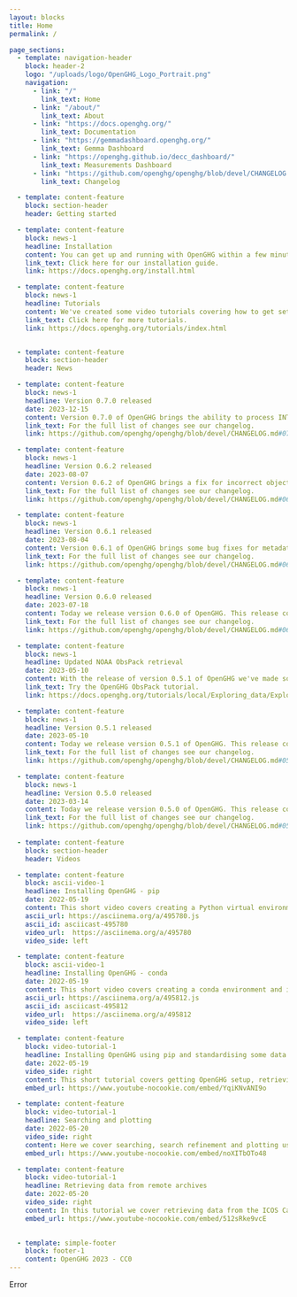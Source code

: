 ```yaml
---
layout: blocks
title: Home
permalink: /

page_sections:
  - template: navigation-header
    block: header-2
    logo: "/uploads/logo/OpenGHG_Logo_Portrait.png"
    navigation:
      - link: "/"
        link_text: Home
      - link: "/about/"
        link_text: About
      - link: "https://docs.openghg.org/"
        link_text: Documentation
      - link: "https://gemmadashboard.openghg.org/"
        link_text: Gemma Dashboard
      - link: "https://openghg.github.io/decc_dashboard/"
        link_text: Measurements Dashboard 
      - link: "https://github.com/openghg/openghg/blob/devel/CHANGELOG.md"
        link_text: Changelog

  - template: content-feature
    block: section-header
    header: Getting started

  - template: content-feature
    block: news-1
    headline: Installation
    content: You can get up and running with OpenGHG within a few minutes by following our installation guide. Along with our range of tutorials you'll get OpenGHG installed using conda or pip, your own local data store setup and be able to retrieve data from archives such as ICOS and CEDA in no time.
    link_text: Click here for our installation guide.
    link: https://docs.openghg.org/install.html

  - template: content-feature
    block: news-1
    headline: Tutorials
    content: We've created some video tutorials covering how to get setup with OpenGHG and some of the data standardisation, retrieval and plotting tools we've created. You can find the notebooks we use in these videos on our documentation page, and in our repository.
    link_text: Click here for more tutorials.
    link: https://docs.openghg.org/tutorials/index.html


  - template: content-feature
    block: section-header
    header: News

  - template: content-feature
    block: news-1
    headline: Version 0.7.0 released
    date: 2023-12-15
    content: Version 0.7.0 of OpenGHG brings the ability to process INTEM model outputs, new metadata handling for improved stability and a range of other bug fixes.
    link_text: For the full list of changes see our changelog.
    link: https://github.com/openghg/openghg/blob/devel/CHANGELOG.md#070---2023-12-15

  - template: content-feature
    block: news-1
    headline: Version 0.6.2 released
    date: 2023-08-07
    content: Version 0.6.2 of OpenGHG brings a fix for incorrect object store paths being loaded in from JSON
    link_text: For the full list of changes see our changelog.
    link: https://github.com/openghg/openghg/blob/devel/CHANGELOG.md#062---2023-08-07

  - template: content-feature
    block: news-1
    headline: Version 0.6.1 released
    date: 2023-08-04
    content: Version 0.6.1 of OpenGHG brings some bug fixes for metadata handling with multiple object stores and the storage of high time resolution footprints
    link_text: For the full list of changes see our changelog.
    link: https://github.com/openghg/openghg/blob/devel/CHANGELOG.md#061---2023-08-04

  - template: content-feature
    block: news-1
    headline: Version 0.6.0 released
    date: 2023-07-18
    content: Today we release version 0.6.0 of OpenGHG. This release contains a number of new features including multiple object store support and an updated data management tool
    link_text: For the full list of changes see our changelog.
    link: https://github.com/openghg/openghg/blob/devel/CHANGELOG.md#060---2023-07-18

  - template: content-feature
    block: news-1
    headline: Updated NOAA ObsPack retrieval
    date: 2023-05-10
    content: With the release of version 0.5.1 of OpenGHG we've made some fixes to our NOAA ObsPack retrieval tutorial, install the latest version of OpenGHG from PyPI or conda today.
    link_text: Try the OpenGHG ObsPack tutorial.
    link: https://docs.openghg.org/tutorials/local/Exploring_data/Explore_NOAA_ObsPack.html

  - template: content-feature
    block: news-1
    headline: Version 0.5.1 released
    date: 2023-05-10
    content: Today we release version 0.5.1 of OpenGHG. This release contains fixes for bugs in some of our standardisation code and our NOAA ObsPack retrieval functionality.
    link_text: For the full list of changes see our changelog.
    link: https://github.com/openghg/openghg/blob/devel/CHANGELOG.md#051---2023-05-10

  - template: content-feature
    block: news-1
    headline: Version 0.5.0 released
    date: 2023-03-14
    content: Today we release version 0.5.0 of OpenGHG. This release comes with new features and fixes. These include the ability to add EDGAR data to the object store, new ways of searching and storing emissions data, two new tutorials and an OpenGHG command line interface to help you get setup quickly.
    link_text: For the full list of changes see our changelog.
    link: https://github.com/openghg/openghg/blob/devel/CHANGELOG.md#050---2023-03-14
  
  - template: content-feature
    block: section-header
    header: Videos

  - template: content-feature
    block: ascii-video-1
    headline: Installing OpenGHG - pip
    date: 2022-05-19
    content: This short video covers creating a Python virtual environment and installing OpenGHG into it.
    ascii_url: https://asciinema.org/a/495780.js
    ascii_id: asciicast-495780
    video_url:  https://asciinema.org/a/495780
    video_side: left

  - template: content-feature
    block: ascii-video-1
    headline: Installing OpenGHG - conda
    date: 2022-05-19
    content: This short video covers creating a conda environment and installing OpenGHG.
    ascii_url: https://asciinema.org/a/495812.js
    ascii_id: asciicast-495812
    video_url:  https://asciinema.org/a/495812
    video_side: left

  - template: content-feature
    block: video-tutorial-1
    headline: Installing OpenGHG using pip and standardising some data
    date: 2022-05-19
    video_side: right
    content: This short tutorial covers getting OpenGHG setup, retrieving some example data, standardising it and making a quick plot.
    embed_url: https://www.youtube-nocookie.com/embed/YqiKNvANI9o

  - template: content-feature
    block: video-tutorial-1
    headline: Searching and plotting
    date: 2022-05-20
    video_side: right
    content: Here we cover searching, search refinement and plotting using a function from our <b>openghg.plotting</b> submodule.
    embed_url: https://www.youtube-nocookie.com/embed/noXITbOTo48

  - template: content-feature
    block: video-tutorial-1
    headline: Retrieving data from remote archives
    date: 2022-05-20
    video_side: right
    content: In this tutorial we cover retrieving data from the ICOS Carbon Portal and the CEDA archive.
    embed_url: https://www.youtube-nocookie.com/embed/512sRke9vcE
  

  - template: simple-footer
    block: footer-1
    content: OpenGHG 2023 - CC0
---
```


Error
